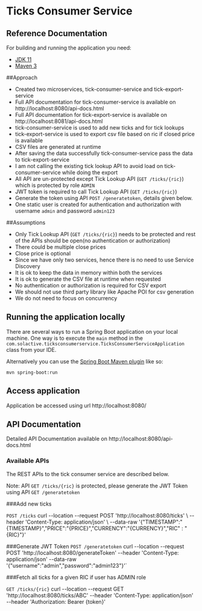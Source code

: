 # Ticks Consumer Service

## Reference Documentation

For building and running the application you need:

- [JDK 11](https://www.oracle.com/java/technologies/javase-jdk11-downloads.html)
- [Maven 3](https://maven.apache.org)

##Approach
- Created two microservices, tick-consumer-service and tick-export-service
- Full API documentation for tick-consumer-service is available on http://localhost:8080/api-docs.html
- Full API documentation for tick-export-service is available on http://localhost:8081/api-docs.html
- tick-consumer-service is used to add new ticks and for tick lookups
- tick-export-service is used to export csv file based on ric if closed price is available
- CSV files are generated at runtime
- After saving the data successfully tick-consumer-service pass the data to tick-export-service
- I am not calling the existing tick lookup API to avoid load on tick-consumer-service while doing the export
- All API are un-protected except Tick Lookup API (`GET /ticks/{ric}`) which is protected by role `ADMIN`
- JWT token is required to call Tick Lookup API (`GET /ticks/{ric}`)
- Generate the token using API `POST /generatetoken`, details given below.
- One static user is created for authentication and authorization with username `admin` and password `admin123`

##Assumptions
- Only Tick Lookup API (`GET /ticks/{ric}`) needs to be protected and rest of the APIs should be open(no authentication or authorization)
- There could be multiple close prices
- Close price is optional
- Since we have only two services, hence there is no need to use Service Discovery
- It is ok to keep the data in memory within both the services
- It is ok to generate the CSV file at runtime when requested
- No authentication or authorization is required for CSV export
- We should not use third party library like Apache POI for csv generation
- We do not need to focus on concurrency
## Running the application locally

There are several ways to run a Spring Boot application on your local machine. One way is to execute the `main` method
in the `com.solactive.ticksconsumerservice.TicksConsumerServiceApplication` class from your IDE.

Alternatively you can use
the [Spring Boot Maven plugin](https://docs.spring.io/spring-boot/docs/current/reference/html/build-tool-plugins-maven-plugin.html)
like so:

```shell
mvn spring-boot:run
```

## Access application

Application be accessed using url http://localhost:8080/

## API Documentation

Detailed API Documentation available on http://localhost:8080/api-docs.html

### Available APIs

The REST APIs to the tick consumer service are described below.

Note: API `GET /ticks/{ric}` is protected, please generate the JWT Token using API `GET /generatetoken`

###Add new ticks

`POST /ticks`
curl --location --request POST 'http://localhost:8080/ticks' \ --header 'Content-Type: application/json' \ --data-raw '{"TIMESTAMP":"{TIMESTAMP}","PRICE":"{PRICE}","CURRENCY":"{CURRENCY}","RIC" : "{RIC}"}'

###Generate JWT Token
`POST /generatetoken`
curl --location --request POST 'http://localhost:8080/generateToken' \--header 'Content-Type: application/json' \--data-raw '{"username":"admin","password":"admin123"}'`

###Fetch all ticks for a given RIC if user has ADMIN role

`GET /ticks/{ric}`
curl --location --request GET 'http://localhost:8080/ticks/ABC' \--header 'Content-Type: application/json' \--header 'Authorization: Bearer {token}'